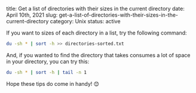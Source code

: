 title: Get a list of directories with their sizes in the current directory
date: April 10th, 2021
slug: get-a-list-of-directories-with-their-sizes-in-the-current-directory
category: Unix
status: active

If you want to sizes of each directory in a list, try the following command:

```bash
du -sh * | sort -h >> directories-sorted.txt
```

And, if you wanted to find the directory that takes consumes a lot of space in your directory, you can try this:

```bash
du -sh * | sort -h | tail -n 1
```

Hope these tips do come in handy! &#x1F60A;